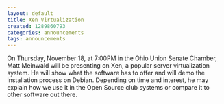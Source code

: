 ```yaml
---
layout: default
title: Xen Virtualization
created: 1289860793
categories: announcements
tags: announcements
---
```

On Thursday, November 18, at 7:00PM in the Ohio Union Senate Chamber, Matt Meinwald will be presenting on Xen, a popular server virtualization system.  He will show what the software has to offer and will demo the installation process on Debian.  Depending on time and interest, he may explain how we use it in the Open Source club systems or compare it to other software out there.
